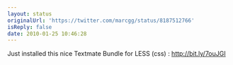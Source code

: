 ```yaml
---
layout: status
originalUrl: 'https://twitter.com/marcgg/status/8187512766'
isReply: false
date: 2010-01-25 10:46:28
---
```


Just installed this nice Textmate Bundle for LESS (css) : http://bit.ly/7ouJGI
